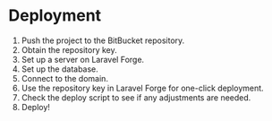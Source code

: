 # Deployment

1. Push the project to the BitBucket repository.
2. Obtain the repository key.
3. Set up a server on Laravel Forge.
4. Set up the database.
5. Connect to the domain.
6. Use the repository key in Laravel Forge for one-click deployment.
7. Check the deploy script to see if any adjustments are needed.
8. Deploy!

